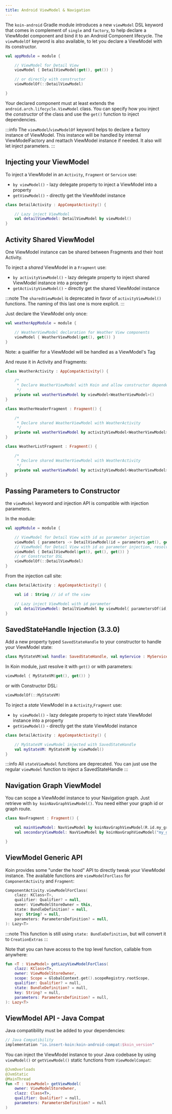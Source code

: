 ```yaml
---
title: Android ViewModel & Navigation
---
```


The `koin-android` Gradle module introduces a new `viewModel` DSL keyword that comes in complement of `single` and `factory`, to help declare a ViewModel
component and bind it to an Android Component lifecycle. The `viewModelOf` keyword is also available, to let you declare a ViewModel with its constructor.

```kotlin
val appModule = module {

    // ViewModel for Detail View
    viewModel { DetailViewModel(get(), get()) }

    // or directly with constructor
    viewModelOf(::DetailViewModel)

}
```

Your declared component must at least extends the `android.arch.lifecycle.ViewModel` class. You can specify how you inject the *constructor* of the class
and use the `get()` function to inject dependencies.

:::info
The `viewModel`/`viewModelOf` keyword helps to declare a factory instance of ViewModel. This instance will be handled by internal ViewModelFactory and reattach ViewModel instance if needed.
It also will let inject parameters.
:::


## Injecting your ViewModel

To inject a ViewModel in an `Activity`, `Fragment` or `Service` use:

* `by viewModel()` - lazy delegate property to inject a ViewModel into a property
* `getViewModel()` - directly get the ViewModel instance

```kotlin
class DetailActivity : AppCompatActivity() {

    // Lazy inject ViewModel
    val detailViewModel: DetailViewModel by viewModel()
}
```

## Activity Shared ViewModel

One ViewModel instance can be shared between Fragments and their host Activity.

To inject a *shared* ViewModel in a `Fragment` use:

* `by activityViewModel()` - lazy delegate property to inject shared ViewModel instance into a property
* `getActivityViewModel()` - directly get the shared ViewModel instance

:::note
The `sharedViewModel` is deprecated in favor of `activityViewModel()` functions. The naming of this last one is more explicit.
:::

Just declare the ViewModel only once:

```kotlin
val weatherAppModule = module {

    // WeatherViewModel declaration for Weather View components
    viewModel { WeatherViewModel(get(), get()) }
}
```

Note: a qualifier for a ViewModel will be handled as a ViewModel's Tag

And reuse it in Activity and Fragments:

```kotlin
class WeatherActivity : AppCompatActivity() {

    /*
     * Declare WeatherViewModel with Koin and allow constructor dependency injection
     */
    private val weatherViewModel by viewModel<WeatherViewModel>()
}

class WeatherHeaderFragment : Fragment() {

    /*
     * Declare shared WeatherViewModel with WeatherActivity
     */
    private val weatherViewModel by activityViewModel<WeatherViewModel>()
}

class WeatherListFragment : Fragment() {

    /*
     * Declare shared WeatherViewModel with WeatherActivity
     */
    private val weatherViewModel by activityViewModel<WeatherViewModel>()
}
```

## Passing Parameters to Constructor

the `viewModel` keyword and injection API is compatible with injection parameters.

In the module:

```kotlin
val appModule = module {

    // ViewModel for Detail View with id as parameter injection
    viewModel { parameters -> DetailViewModel(id = parameters.get(), get(), get()) }
    // ViewModel for Detail View with id as parameter injection, resolved from graph
    viewModel { DetailViewModel(get(), get(), get()) }
    // or Constructor DSL
    viewModelOf(::DetailViewModel)
}
```


From the injection call site:

```kotlin
class DetailActivity : AppCompatActivity() {

    val id : String // id of the view

    // Lazy inject ViewModel with id parameter
    val detailViewModel: DetailViewModel by viewModel{ parametersOf(id)}
}
```

## SavedStateHandle Injection (3.3.0)

Add a new property typed `SavedStateHandle` to your constructor to handle your ViewModel state:

```kotlin
class MyStateVM(val handle: SavedStateHandle, val myService : MyService) : ViewModel()
```

In Koin module, just resolve it with `get()` or with parameters:

```kotlin
viewModel { MyStateVM(get(), get()) }
```

or with Constructor DSL:

```kotlin
viewModelOf(::MyStateVM)
```

To inject a *state* ViewModel in a `Activity`,`Fragment` use:

* `by viewModel()` - lazy delegate property to inject state ViewModel instance into a property
* `getViewModel()` - directly get the state ViewModel instance


```kotlin
class DetailActivity : AppCompatActivity() {

    // MyStateVM viewModel injected with SavedStateHandle
    val myStateVM: MyStateVM by viewModel()
}
```

:::info
All `stateViewModel` functions are deprecated. You can just use the regular `viewModel` function to inject a SavedStateHandle
:::

## Navigation Graph ViewModel

You can scope a ViewModel instance to your Navigation graph. Just retrieve with `by koinNavGraphViewModel()`. You need either your graph id or graph route.

```kotlin
class NavFragment : Fragment() {

    val mainViewModel: NavViewModel by koinNavGraphViewModel(R.id.my_graph) // id based
    val secondaryViewModel: NavViewModel by koinNavGraphViewModel("my_graph_route") // route based

}
```

## ViewModel Generic API

Koin provides some "under the hood" API to directly tweak your ViewModel instance. The available functions are `viewModelForClass` for `ComponentActivity` and `Fragment`:

```kotlin
ComponentActivity.viewModelForClass(
    clazz: KClass<T>,
    qualifier: Qualifier? = null,
    owner: ViewModelStoreOwner = this,
    state: BundleDefinition? = null,
    key: String? = null,
    parameters: ParametersDefinition? = null,
): Lazy<T>
```

:::note
This function is still using `state: BundleDefinition`, but will convert it to `CreationExtras`
:::

Note that you can have access to the top level function, callable from anywhere:

```kotlin
fun <T : ViewModel> getLazyViewModelForClass(
    clazz: KClass<T>,
    owner: ViewModelStoreOwner,
    scope: Scope = GlobalContext.get().scopeRegistry.rootScope,
    qualifier: Qualifier? = null,
    state: BundleDefinition? = null,
    key: String? = null,
    parameters: ParametersDefinition? = null,
): Lazy<T>
```

## ViewModel API - Java Compat 

Java compatibility must be added to your dependencies:

```groovy
// Java Compatibility
implementation "io.insert-koin:koin-android-compat:$koin_version"
```

You can inject the ViewModel instance to your Java codebase by using `viewModel()` or `getViewModel()` static functions from `ViewModelCompat`:


```kotlin
@JvmOverloads
@JvmStatic
@MainThread
fun <T : ViewModel> getViewModel(
    owner: ViewModelStoreOwner,
    clazz: Class<T>,
    qualifier: Qualifier? = null,
    parameters: ParametersDefinition? = null
)
```